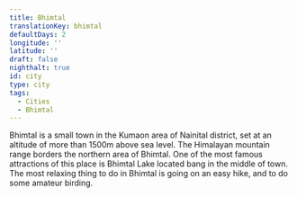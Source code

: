 ```yaml
---
title: Bhimtal
translationKey: bhimtal
defaultDays: 2
longitude: ''
latitude: ''
draft: false
nighthalt: true
id: city
type: city
tags:
  - Cities
  - Bhimtal
---
```

Bhimtal is a small town in the Kumaon area of Nainital district, set at an altitude of more than 1500m above sea level. The Himalayan mountain range borders the northern area of Bhimtal. One of the most famous attractions of this place is Bhimtal Lake located bang in the middle of town. The most relaxing thing to do in Bhimtal is going on an easy hike, and to do some amateur birding.